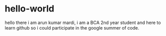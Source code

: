 # hello-world
hello there i am arun kumar mardi, i am a BCA 2nd year student and here to learn github so i could participate in the google summer of code.
